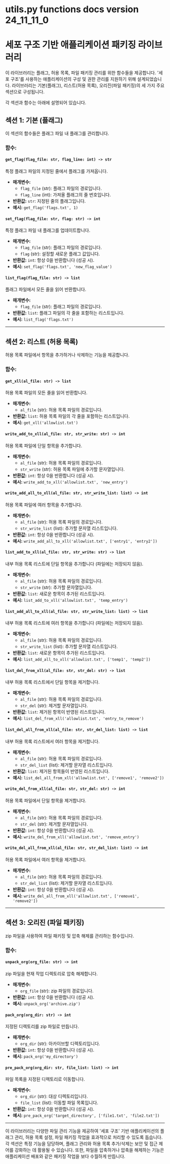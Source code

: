 # utils.py functions docs version 24\_11\_11\_0
# 세포 구조 기반 애플리케이션 패키징 라이브러리

이 라이브러리는 플래그, 허용 목록, 파일 패키징 관리를 위한 함수들을 제공합니다. '세포 구조'를 사용하는 애플리케이션의 구성 및 권한 관리를 지원하기 위해 설계되었습니다. 라이브러리는 기본(플래그), 리스트(허용 목록), 오리진(파일 패키징)의 세 가지 주요 섹션으로 구성됩니다.

각 섹션과 함수는 아래에 설명되어 있습니다.

## 섹션 1: 기본 (플래그)

이 섹션의 함수들은 플래그 파일 내 플래그를 관리합니다.

### 함수:

#### `get_flag(flag_file: str, flag_line: int) -> str`

특정 플래그 파일의 지정된 줄에서 플래그를 가져옵니다.

- **매개변수:**
  - `flag_file` (str): 플래그 파일의 경로입니다.
  - `flag_line` (int): 가져올 플래그의 줄 번호입니다.
- **반환값:** `str`: 지정된 줄의 플래그입니다.
- **예시:** `get_flag('flags.txt', 1)`

#### `set_flag(flag_file: str, flag: str) -> int`

특정 플래그 파일 내 플래그를 업데이트합니다.

- **매개변수:**
  - `flag_file` (str): 플래그 파일의 경로입니다.
  - `flag` (str): 설정할 새로운 플래그 값입니다.
- **반환값:** `int`: 항상 0을 반환합니다 (성공 시).
- **예시:** `set_flag('flags.txt', 'new_flag_value')`

#### `list_flag(flag_file: str) -> list`

플래그 파일에서 모든 줄을 읽어 반환합니다.

- **매개변수:**
  - `flag_file` (str): 플래그 파일의 경로입니다.
- **반환값:** `list`: 플래그 파일의 각 줄을 포함하는 리스트입니다.
- **예시:** `list_flag('flags.txt')`

---

## 섹션 2: 리스트 (허용 목록)

허용 목록 파일에서 항목을 추가하거나 삭제하는 기능을 제공합니다.

### 함수:

#### `get_xll(al_file: str) -> list`

허용 목록 파일의 모든 줄을 읽어 반환합니다.

- **매개변수:**
  - `al_file` (str): 허용 목록 파일의 경로입니다.
- **반환값:** `list`: 허용 목록 파일의 각 줄을 포함하는 리스트입니다.
- **예시:** `get_xll('allowlist.txt')`

#### `write_add_to_xll(al_file: str, str_write: str) -> int`

허용 목록 파일에 단일 항목을 추가합니다.

- **매개변수:**
  - `al_file` (str): 허용 목록 파일의 경로입니다.
  - `str_write` (str): 허용 목록 파일에 추가할 문자열입니다.
- **반환값:** `int`: 항상 0을 반환합니다 (성공 시).
- **예시:** `write_add_to_xll('allowlist.txt', 'new_entry')`

#### `write_add_all_to_xll(al_file: str, str_write_list: list) -> int`

허용 목록 파일에 여러 항목을 추가합니다.

- **매개변수:**
  - `al_file` (str): 허용 목록 파일의 경로입니다.
  - `str_write_list` (list): 추가할 문자열 리스트입니다.
- **반환값:** `int`: 항상 0을 반환합니다 (성공 시).
- **예시:** `write_add_all_to_xll('allowlist.txt', ['entry1', 'entry2'])`

#### `list_add_to_xll(al_file: str, str_write: str) -> list`

내부 허용 목록 리스트에 단일 항목을 추가합니다 (파일에는 저장되지 않음).

- **매개변수:**
  - `al_file` (str): 허용 목록 파일의 경로입니다.
  - `str_write` (str): 추가할 문자열입니다.
- **반환값:** `list`: 새로운 항목이 추가된 리스트입니다.
- **예시:** `list_add_to_xll('allowlist.txt', 'temp_entry')`

#### `list_add_all_to_xll(al_file: str, str_write_list: list) -> list`

내부 허용 목록 리스트에 여러 항목을 추가합니다 (파일에는 저장되지 않음).

- **매개변수:**
  - `al_file` (str): 허용 목록 파일의 경로입니다.
  - `str_write_list` (list): 추가할 문자열 리스트입니다.
- **반환값:** `list`: 새로운 항목이 추가된 리스트입니다.
- **예시:** `list_add_all_to_xll('allowlist.txt', ['temp1', 'temp2'])`

#### `list_del_from_xll(al_file: str, str_del: str) -> list`

내부 허용 목록 리스트에서 단일 항목을 제거합니다.

- **매개변수:**
  - `al_file` (str): 허용 목록 파일의 경로입니다.
  - `str_del` (str): 제거할 문자열입니다.
- **반환값:** `list`: 제거된 항목이 반영된 리스트입니다.
- **예시:** `list_del_from_xll('allowlist.txt', 'entry_to_remove')`

#### `list_del_all_from_xll(al_file: str, str_del_list: list) -> list`

내부 허용 목록 리스트에서 여러 항목을 제거합니다.

- **매개변수:**
  - `al_file` (str): 허용 목록 파일의 경로입니다.
  - `str_del_list` (list): 제거할 문자열 리스트입니다.
- **반환값:** `list`: 제거된 항목들이 반영된 리스트입니다.
- **예시:** `list_del_all_from_xll('allowlist.txt', ['remove1', 'remove2'])`

#### `write_del_from_xll(al_file: str, str_del: str) -> int`

허용 목록 파일에서 단일 항목을 제거합니다.

- **매개변수:**
  - `al_file` (str): 허용 목록 파일의 경로입니다.
  - `str_del` (str): 제거할 문자열입니다.
- **반환값:** `int`: 항상 0을 반환합니다 (성공 시).
- **예시:** `write_del_from_xll('allowlist.txt', 'remove_entry')`

#### `write_del_all_from_xll(al_file: str, str_del_list: list) -> int`

허용 목록 파일에서 여러 항목을 제거합니다.

- **매개변수:**
  - `al_file` (str): 허용 목록 파일의 경로입니다.
  - `str_del_list` (list): 제거할 문자열 리스트입니다.
- **반환값:** `int`: 항상 0을 반환합니다 (성공 시).
- **예시:** `write_del_all_from_xll('allowlist.txt', ['remove1', 'remove2'])`

---

## 섹션 3: 오리진 (파일 패키징)

zip 파일을 사용하여 파일 패키징 및 압축 해제를 관리하는 함수입니다.

### 함수:

#### `unpack_org(org_file: str) -> int`

zip 파일을 현재 작업 디렉토리로 압축 해제합니다.

- **매개변수:**
  - `org_file` (str): zip 파일의 경로입니다.
- **반환값:** `int`: 항상 0을 반환합니다 (성공 시).
- **예시:** `unpack_org('archive.zip')`

#### `pack_org(org_dir: str) -> int`

지정된 디렉토리를 zip 파일로 만듭니다.

- **매개변수:**
  - `org_dir` (str): 아카이브할 디렉토리입니다.
- **반환값:** `int`: 항상 0을 반환합니다 (성공 시).
- **예시:** `pack_org('my_directory')`

#### `pre_pack_org(org_dir: str, file_list: list) -> int`

파일 목록을 지정된 디렉토리로 이동합니다.

- **매개변수:**
  - `org_dir` (str): 대상 디렉토리입니다.
  - `file_list` (list): 이동할 파일 목록입니다.
- **반환값:** `int`: 항상 0을 반환합니다 (성공 시).
- **예시:** `pre_pack_org('target_directory', ['file1.txt', 'file2.txt'])`

---

이 라이브러리는 다양한 파일 관리 기능을 제공하여 '세포 구조' 기반 애플리케이션의 플래그 관리, 허용 목록 설정, 파일 패키징 작업을 효과적으로 처리할 수 있도록 돕습니다. 각 섹션은 특정 기능을 담당하며, 플래그 관리와 허용 목록 추가/삭제는 보안 및 접근 제어를 강화하는 데 활용될 수 있습니다. 또한, 파일을 압축하거나 압축을 해제하는 기능은 애플리케이션 배포와 같은 패키징 작업을 보다 수월하게 만듭니다.
